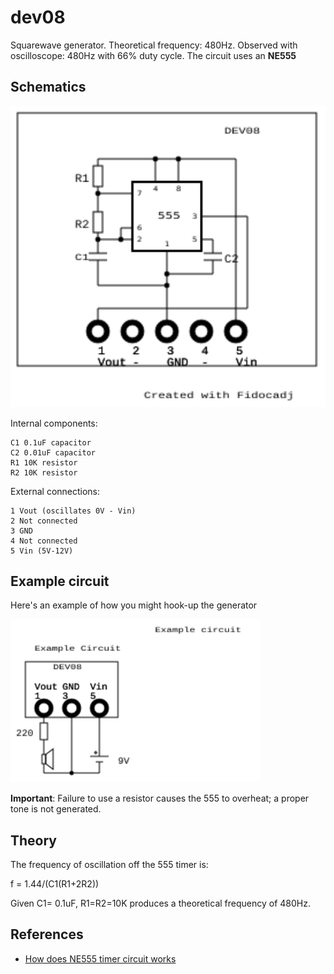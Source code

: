 # dev08 

Squarewave generator. Theoretical frequency: 480Hz. Observed with oscilloscope: 480Hz with 66% duty cycle.
The circuit uses an **NE555** 


## Schematics

<img src="dev08.svg" width="600">

Internal components:
```
C1 0.1uF capacitor
C2 0.01uF capacitor
R1 10K resistor
R2 10K resistor
```

External connections:

```
1 Vout (oscillates 0V - Vin)
2 Not connected
3 GND
4 Not connected
5 Vin (5V-12V)
```

## Example circuit

Here's an example of how you might hook-up the generator

<img src="dev08eg.svg" width="400">

**Important**: Failure to use a resistor causes the 555 to overheat; a proper tone is not generated.


## Theory

The frequency of oscillation off the 555 timer is:

f = 1.44/(C1(R1+2R2))

Given C1= 0.1uF, R1=R2=10K produces a theoretical frequency of 480Hz. 

## References

* [How does NE555 timer circuit works](https://www.eleccircuit.com/555-timer-circuit-works/)

